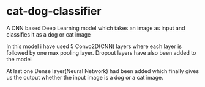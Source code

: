 # cat-dog-classifier
A CNN based Deep Learning model which takes an image as input and classifies it as a dog or cat image

In this model i have used 5 Convo2D(CNN) layers where each layer is followed by one max pooling layer.
Dropout layers have also been added to the model

At last one Dense layer(Neural Network) had been added which finally gives us the output whether the input image is a dog or a cat image.
